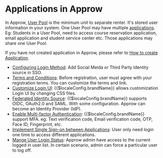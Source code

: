 # Applications in Approw

<LastUpdated/>

In Approw, [User Pool](/concepts/user-pool.md) is the minimum unit to separate renter. It's stored user information in your system. One User Pool may have multiple [applications](/concepts/application.md). Eg: Students in a User Pool, need to access course reservation application, email application and student service center etc. Those applications may share one User Pool.

If you have not created application in Approw, please refer to [How to create Application](./create-app.md).

- [Configuring Login Method](./config-login-methods.md): Add Social Meida or Third Party Identity source in SSO.
- [Terms and Conditions](./agreements.md): Before registration, user must agree with your registration terms. You can customize the terms and link.
- [Customize Login UI](./custom-styles.md): {{$localeConfig.brandName}} allows customization Login UI by changing CSS files.
- [Federated Identity Source](./identity-provider.md): {{$localeConfig.brandName}} supports OIDC, OAuth2.0 and SAML. With some configuration. Approw can become an Identity Provider (IdP).
- [Enable Multi-factor Authentication](./mfa.md): {{$localeConfig.brandName}} support MFA. eg: Text verification code, Email verification code, OTP, Face ID, Fingerprint, etc.
- [Implement Single Sign-on between Applications](./sso.md): User only need login one time to access different applications.
- [Mange User Login Status](./session-management.md): Approw admin have access to the current logged in user list. In certain scenario, admin can force a particular user to log off.
